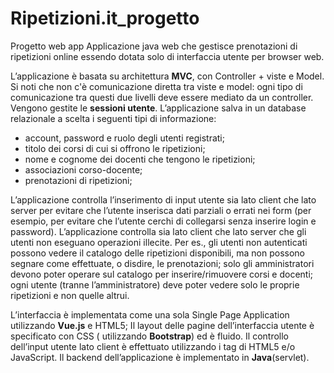# Ripetizioni.it_progetto
Progetto web app
Applicazione java web che gestisce prenotazioni di ripetizioni online essendo dotata solo di interfaccia utente per browser web.

L’applicazione è basata su architettura **MVC**, con Controller + viste e Model. Si noti che non c'è comunicazione diretta tra viste e model: ogni tipo di comunicazione tra questi due livelli deve essere mediato da un controller.
Vengono gestite le **sessioni utente**.
L’applicazione salva in un database relazionale a scelta i seguenti tipi di informazione:
 - account, password e ruolo degli utenti registrati;
 - titolo dei corsi di cui si offrono le ripetizioni;
 - nome e cognome dei docenti che tengono le ripetizioni;
 - associazioni corso-docente;
 - prenotazioni di ripetizioni;

L’applicazione controlla l’inserimento di input utente sia lato client che lato server per evitare che l’utente inserisca dati parziali o errati nei form (per esempio, per evitare che l’utente cerchi di collegarsi senza inserire login e password).
L’applicazione controlla sia lato client che lato server che gli utenti non eseguano operazioni illecite. Per es., gli utenti non autenticati possono vedere il catalogo delle ripetizioni disponibili, ma non possono segnare come effettuate, o disdire, le prenotazioni; solo gli amministratori devono poter operare sul catalogo per inserire/rimuovere corsi e docenti; ogni utente (tranne l’amministratore) deve poter vedere solo le proprie ripetizioni e non quelle altrui.


L’interfaccia è implementata come una sola Single Page Application utilizzando **Vue.js** e HTML5; Il layout delle pagine dell’interfaccia utente è specificato con CSS ( utilizzando **Bootstrap**) ed è fluido.
Il controllo dell’input utente lato client è effettuato utilizzando i tag di HTML5 e/o JavaScript.
Il backend dell’applicazione è implementato in **Java**(servlet).

